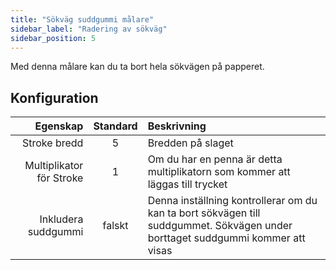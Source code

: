 ```yaml
---
title: "Sökväg suddgummi målare"
sidebar_label: "Radering av sökväg"
sidebar_position: 5
---
```



Med denna målare kan du ta bort hela sökvägen på papperet.

## Konfiguration

|                 Egenskap | Standard | Beskrivning                                                                                                                    |
| ------------------------:|:--------:|:------------------------------------------------------------------------------------------------------------------------------ |
|             Stroke bredd |    5     | Bredden på slaget                                                                                                              |
| Multiplikator för Stroke |    1     | Om du har en penna är detta multiplikatorn som kommer att läggas till trycket                                                  |
|      Inkludera suddgummi |  falskt  | Denna inställning kontrollerar om du kan ta bort sökvägen till suddgummet. Sökvägen under borttaget suddgummi kommer att visas |
